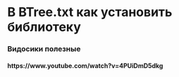 # В BTree.txt как установить библиотеку
<h3>Видосики полезные </h3>
<h4> https://www.youtube.com/watch?v=4PUiDmD5dkg </h4>

